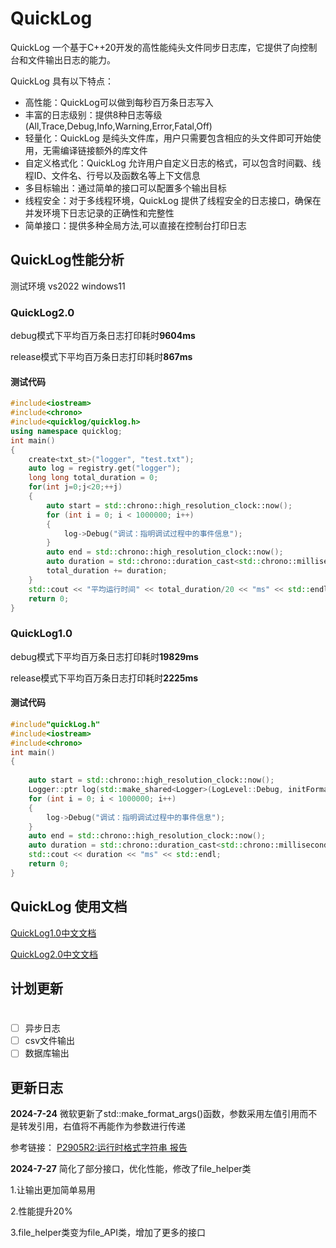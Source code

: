 # QuickLog
QuickLog 一个基于C++20开发的高性能纯头文件同步日志库，它提供了向控制台和文件输出日志的能力。

QuickLog 具有以下特点：

- 高性能：QuickLog可以做到每秒百万条日志写入
- 丰富的日志级别：提供8种日志等级(All,Trace,Debug,Info,Warning,Error,Fatal,Off)
- 轻量化：QuickLog 是纯头文件库，用户只需要包含相应的头文件即可开始使用，无需编译链接额外的库文件
- 自定义格式化：QuickLog 允许用户自定义日志的格式，可以包含时间戳、线程ID、文件名、行号以及函数名等上下文信息
- 多目标输出：通过简单的接口可以配置多个输出目标
- 线程安全：对于多线程环境，QuickLog 提供了线程安全的日志接口，确保在并发环境下日志记录的正确性和完整性
- 简单接口：提供多种全局方法,可以直接在控制台打印日志

## QuickLog性能分析

测试环境 vs2022 windows11
### QuickLog2.0
debug模式下平均百万条日志打印耗时**9604ms**

release模式下平均百万条日志打印耗时**867ms**

#### 测试代码

```c++
#include<iostream>
#include<chrono>
#include<quicklog/quicklog.h>
using namespace quicklog;
int main()
{
    create<txt_st>("logger", "test.txt");
    auto log = registry.get("logger");
    long long total_duration = 0;
    for(int j=0;j<20;++j)
    {
        auto start = std::chrono::high_resolution_clock::now();
        for (int i = 0; i < 1000000; i++)
        {
            log->Debug("调试：指明调试过程中的事件信息");
        }
        auto end = std::chrono::high_resolution_clock::now();
        auto duration = std::chrono::duration_cast<std::chrono::milliseconds>(end - start).count();
        total_duration += duration;
    }
    std::cout << "平均运行时间" << total_duration/20 << "ms" << std::endl;
    return 0;
}
```

### QuickLog1.0
debug模式下平均百万条日志打印耗时**19829ms**

release模式下平均百万条日志打印耗时**2225ms**

#### 测试代码

```c++
#include"quickLog.h"
#include<iostream>
#include<chrono>
int main()
{
    
    auto start = std::chrono::high_resolution_clock::now();
    Logger::ptr log(std::make_shared<Logger>(LogLevel::Debug, initFormat("{0} {1} Level[{3}] 消息:{5}"), initFile("test.txt")));
    for (int i = 0; i < 1000000; i++)
    {
        log->Debug("调试：指明调试过程中的事件信息");
    }
    auto end = std::chrono::high_resolution_clock::now();
    auto duration = std::chrono::duration_cast<std::chrono::milliseconds>(end - start).count();
    std::cout << duration << "ms" << std::endl;
    return 0;
}
```



## QuickLog 使用文档

[QuickLog1.0中文文档​](QuickLog1.0/日志库介绍1.0.1.md)

[QuickLog2.0中文文档​](QuickLog2.0/日志库介绍2.0.md)

## 计划更新

#

- [ ] 异步日志
- [ ] csv文件输出
- [ ] 数据库输出

## 更新日志

**2024-7-24** 微软更新了std::make_format_args()函数，参数采用左值引用而不是转发引用，右值将不再能作为参数进行传递

参考链接：
[P2905R2:运行时格式字符串 报告](https://www.open-std.org/jtc1/sc22/wg21/docs/papers/2023/p2905r2.html#impact)

**2024-7-27** 简化了部分接口，优化性能，修改了file_helper类

1.让输出更加简单易用

2.性能提升20%

3.file_helper类变为file_API类，增加了更多的接口


